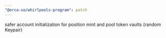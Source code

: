 ```yaml
---
"@orca-so/whirlpools-program": patch
---
```


safer account initialization for position mint and pool token vaults (random Keypair)
